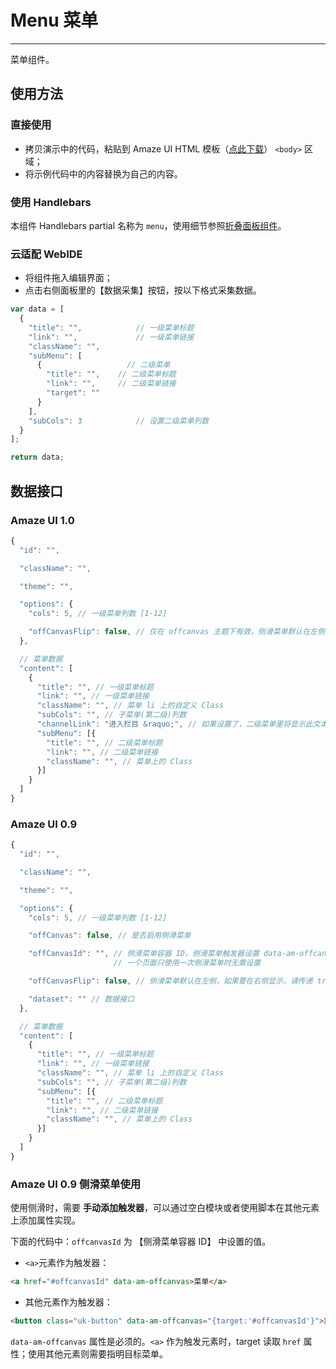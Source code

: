 # Menu 菜单
---

菜单组件。

## 使用方法

### 直接使用

- 拷贝演示中的代码，粘贴到 Amaze UI HTML 模板（[点此下载](/getting-started)） `<body>` 区域；
- 将示例代码中的内容替换为自己的内容。

### 使用 Handlebars

本组件 Handlebars partial 名称为 `menu`，使用细节参照[折叠面板组件](/widgets/accordion)。

### 云适配 WebIDE

- 将组件拖入编辑界面；
- 点击右侧面板里的【数据采集】按钮，按以下格式采集数据。

```javascript
var data = [
  {
    "title": "",            // 一级菜单标题
    "link": "",             // 一级菜单链接
    "className": "",
    "subMenu": [
      {                   // 二级菜单
        "title": "",    // 二级菜单标题
        "link": "",     // 二级菜单链接
        "target": ""
      }
    ],
    "subCols": 3            // 设置二级菜单列数
  }
];

return data;
```

## 数据接口

### Amaze UI 1.0

```javascript
{
  "id": "",

  "className": "",

  "theme": "",

  "options": {
    "cols": 5, // 一级菜单列数 [1-12]

    "offCanvasFlip": false, // 仅在 offcanvas 主题下有效，侧滑菜单默认在左侧，如果要在右侧显示，请传递 true
  },

  // 菜单数据
  "content": [
    {
      "title": "", // 一级菜单标题
      "link": "", // 一级菜单链接
      "className": "", // 菜单 li 上的自定义 Class
      "subCols": "", // 子菜单(第二级)列数
      "channelLink": "进入栏目 &raquo;", // 如果设置了，二级菜单里将显示此文本并链接到该栏目
      "subMenu": [{
        "title": "", // 二级菜单标题
        "link": "", // 二级菜单链接
        "className": "", // 菜单上的 Class
      }]
    }
  ]
}
```

### Amaze UI 0.9

```javascript
{
  "id": "",

  "className": "",

  "theme": "",

  "options": {
    "cols": 5, // 一级菜单列数 [1-12]

    "offCanvas": false, // 是否启用侧滑菜单

    "offCanvasId": "", // 侧滑菜单容器 ID，侧滑菜单触发器设置 data-am-offcanvas = "{target:'#offCanvasId'}"
                       // 一个页面只使用一次侧滑菜单时无需设置

    "offCanvasFlip": false, // 侧滑菜单默认在左侧，如果要在右侧显示，请传递 true

    "dataset": "" // 数据接口
  },

  // 菜单数据
  "content": [
    {
      "title": "", // 一级菜单标题
      "link": "", // 一级菜单链接
      "className": "", // 菜单 li 上的自定义 Class
      "subCols": "", // 子菜单(第二级)列数
      "subMenu": [{
        "title": "", // 二级菜单标题
        "link": "", // 二级菜单链接
        "className": "", // 菜单上的 Class
      }]
    }
  ]
}
```

### Amaze UI 0.9 侧滑菜单使用

使用侧滑时，需要 **手动添加触发器**，可以通过空白模块或者使用脚本在其他元素上添加属性实现。

下面的代码中：`offcanvasId` 为 【侧滑菜单容器 ID】 中设置的值。

- `<a>`元素作为触发器：

```html
<a href="#offcanvasId" data-am-offcanvas>菜单</a>
```

- 其他元素作为触发器：

```html
<button class="uk-button" data-am-offcanvas="{target:'#offcanvasId'}">菜单</button>
```

`data-am-offcanvas` 属性是必须的。`<a>` 作为触发元素时，target 读取 `href` 属性；使用其他元素则需要指明目标菜单。
